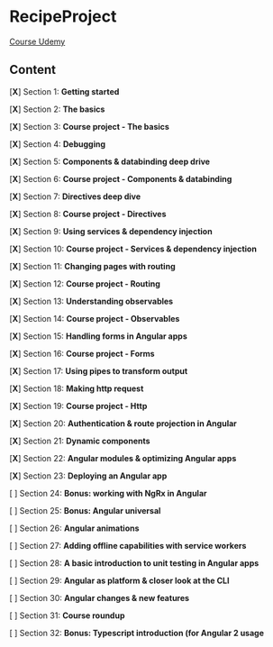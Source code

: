 # RecipeProject

[Course Udemy](https://indra.udemy.com/course/the-complete-guide-to-angular-2/learn/lecture/6708066?start=15#overview)

## Content

[**X**] Section 1: **Getting started**

[**X**] Section 2: **The basics**

[**X**] Section 3: **Course project - The basics**

[**X**] Section 4: **Debugging**

[**X**] Section 5: **Components & databinding deep drive**

[**X**] Section 6: **Course project - Components & databinding**

[**X**] Section 7: **Directives deep dive**

[**X**] Section 8: **Course project - Directives**

[**X**] Section 9: **Using services & dependency injection**

[**X**] Section 10: **Course project - Services & dependency injection**

[**X**] Section 11: **Changing pages with routing**

[**X**] Section 12: **Course project - Routing**

[**X**] Section 13: **Understanding observables**

[**X**] Section 14: **Course project - Observables**

[**X**] Section 15: **Handling forms in Angular apps**

[**X**] Section 16: **Course project - Forms**

[**X**] Section 17: **Using pipes to transform output**

[**X**] Section 18: **Making http request**

[**X**] Section 19: **Course project - Http**

[**X**] Section 20: **Authentication & route projection in Angular**

[**X**] Section 21: **Dynamic components**

[**X**] Section 22: **Angular modules & optimizing Angular apps**

[**X**] Section 23: **Deploying an Angular app**

[ ] Section 24: **Bonus: working with NgRx in Angular**

[ ] Section 25: **Bonus: Angular universal**

[ ] Section 26: **Angular animations**

[ ] Section 27: **Adding offline capabilities with service workers**

[ ] Section 28: **A basic introduction to unit testing in Angular apps**

[ ] Section 29: **Angular as platform & closer look at the CLI**

[ ] Section 30: **Angular changes & new features**

[ ] Section 31: **Course roundup**

[ ] Section 32: **Bonus: Typescript introduction (for Angular 2 usage**
